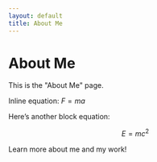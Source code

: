 ```yaml
---
layout: default
title: About Me
---
```


# About Me

This is the "About Me" page.

Inline equation: $F = ma$

Here’s another block equation:

$$ E = mc^2 $$

Learn more about me and my work!
